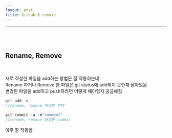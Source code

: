 ```yaml
---
layout: post
title: Github 6 remove
---
```


---

<br><br>

## Rename, Remove

<br>

새로 작성한 파일을 add하는 방법은 잘 작동하는데<br>
Rename 하거나 Remove 한 파일은 git status에 add되지 못한채 남아있음<br>
변경된 파일을 add하고 push하려면 어떻게 해야할지 궁금해짐<br>

```javascript
git add -u
//rename, remove 파일만 반영

git commit -a -m"comment"
//rename, remove 파일만 commit
```

아주 잘 작동함
